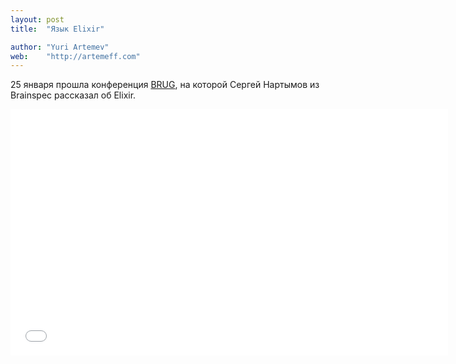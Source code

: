 ```yaml
---
layout: post
title:  "Язык Elixir"

author: "Yuri Artemev"
web:    "http://artemeff.com"
---
```


25 января прошла конференция [BRUG](http://brug.by/), на которой Сергей Нартымов из Brainspec рассказал об Elixir.

<iframe width="700" height="394" src="//www.youtube.com/embed/zkbhoejEsyo" frameborder="0" allowfullscreen></iframe>

<script async class="speakerdeck-embed" data-id="3347490067dd013131d76eb6381bf43e" data-ratio="1.33333333333333" src="//speakerdeck.com/assets/embed.js"></script>
